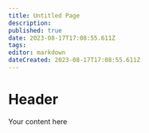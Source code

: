 ```yaml
---
title: Untitled Page
description: 
published: true
date: 2023-08-17T17:08:55.611Z
tags: 
editor: markdown
dateCreated: 2023-08-17T17:08:55.611Z
---
```


# Header
Your content here
